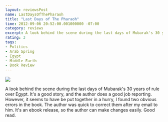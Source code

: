 ```yaml
---
layout: reviewsPost
name: LastDaysOfThePharaoh
title: "Last Days of The Pharaoh"
time: 2012-09-06 20:52:00.001000000 -07:00
category: reviews
excerpt: A look behind the scene during the last days of Mubarak's 30 years of rule over Egypt
rating: 3
tags:
- Politics
- Arab Spring
- Egypt
- Middle Earth
- Book Review
---
```

<img class="imageOnRight" src="{{ site.imgFolder_reviews }}{{ page.name }}/LastDaysOfThePharaoh.png">

<div class="stars" title="{{ page.rating }} Stars" data-percent="{{ page.rating }}"></div>

A look behind the scene during the last days of Mubarak's 30 years of rule over Egypt. It's a good story, and the author does a good job reporting. However, it seems to have be put together in a hurry, I found two obvious errors in the book. The author was quick to correct them after my email to him. It's an ebook release, so the author can make changes easily. Good read.   
